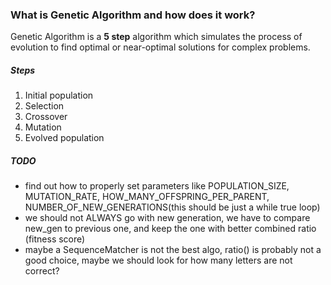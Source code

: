 ### What is Genetic Algorithm and how does it work?

Genetic Algorithm is a **5 step** algorithm which simulates the process of evolution to find optimal or near-optimal solutions for complex problems.

##### Steps
1. Initial population
2. Selection
3. Crossover
4. Mutation
5. Evolved population




##### TODO
- find out how to properly set parameters like POPULATION_SIZE, MUTATION_RATE, HOW_MANY_OFFSPRING_PER_PARENT, NUMBER_OF_NEW_GENERATIONS(this should be just a while true loop)
- we should not ALWAYS go with new generation, we have to compare new_gen to previous one, and keep the one with better combined ratio (fitness score)
- maybe a SequenceMatcher is not the best algo, ratio() is probably not a good choice, maybe we should look for how many letters are not correct?




